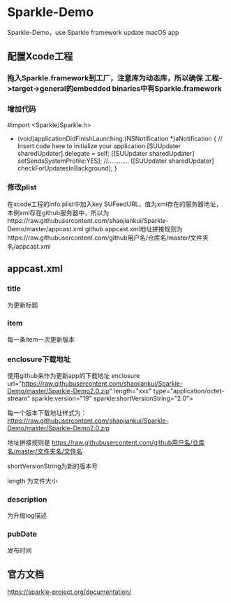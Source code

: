 # Sparkle-Demo
Sparkle-Demo，use Sparkle framework update macOS app


## 配置Xcode工程
### 拖入Sparkle.framework到工厂，注意库为动态库，所以确保 工程->target->general的embedded binaries中有Sparkle.framework
### 增加代码
#import <Sparkle/Sparkle.h>

- (void)applicationDidFinishLaunching:(NSNotification *)aNotification {
    // Insert code here to initialize your application
    [SUUpdater sharedUpdater].delegate = self;
    [[SUUpdater sharedUpdater] setSendsSystemProfile:YES];
    //............
    [[SUUpdater sharedUpdater] checkForUpdatesInBackground];
}
### 修改plist
在xcode工程的info.plist中加入key SUFeedURL，值为xml存在的服务器地址，本例xml存在github服务器中，所以为https://raw.githubusercontent.com/shaojiankui/Sparkle-Demo/master/appcast.xml
github appcast.xml地址拼接规则为https://raw.githubusercontent.com/github用户名/仓库名/master/文件夹名/appcast.xml

## appcast.xml
### title
为更新标题
### item
每一条item一次更新版本

### enclosure下载地址

使用github来作为更新app的下载地址
enclosure url="https://raw.githubusercontent.com/shaojiankui/Sparkle-Demo/master/Sparkle-Demo2.0.zip" length="xxx" type="application/octet-stream" sparkle:version="19" sparkle:shortVersionString="2.0">

每一个版本下载地址样式为：https://raw.githubusercontent.com/shaojiankui/Sparkle-Demo/master/Sparkle-Demo2.0.zip 

地址拼接规则是 https://raw.githubusercontent.com/github用户名/仓库名/master/文件夹名/文件名

shortVersionString为新的版本号

length 为文件大小

### description
为升级log描述
### pubDate
发布时间


## 官方文档
https://sparkle-project.org/documentation/

